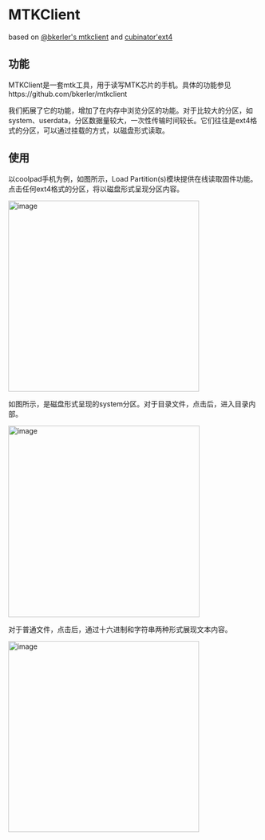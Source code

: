 # MTKClient
based on [@bkerler's mtkclient](https://github.com/bkerler/mtkclient) and [cubinator'ext4](https://github.com/cubinator/ext4)

## 功能
MTKClient是一套mtk工具，用于读写MTK芯片的手机。具体的功能参见https://github.com/bkerler/mtkclient

我们拓展了它的功能，增加了在内存中浏览分区的功能。对于比较大的分区，如system、userdata，分区数据量较大，一次性传输时间较长。它们往往是ext4格式的分区，可以通过挂载的方式，以磁盘形式读取。

## 使用
以coolpad手机为例，如图所示，Load Partition(s)模块提供在线读取固件功能。点击任何ext4格式的分区，将以磁盘形式呈现分区内容。

<img width="382" alt="image" src="https://user-images.githubusercontent.com/76193596/207268179-7e8db99a-afd5-46f6-99b2-9eb16586817a.png">

如图所示，是磁盘形式呈现的system分区。对于目录文件，点击后，进入目录内部。

<img width="383" alt="image" src="https://user-images.githubusercontent.com/76193596/207270706-5a94a835-6738-440a-a57e-337ac7f9d606.png">

对于普通文件，点击后，通过十六进制和字符串两种形式展现文本内容。

<img width="382" alt="image" src="https://user-images.githubusercontent.com/76193596/207270756-5a822ff3-fa57-4888-8977-07f1a0199325.png">

